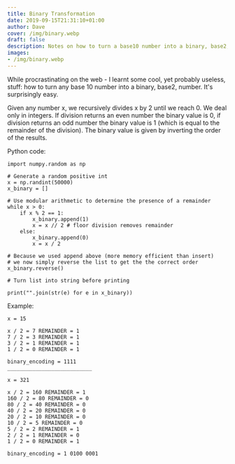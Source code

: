 ```yaml
---
title: Binary Transformation
date: 2019-09-15T21:31:10+01:00
author: Dave
cover: /img/binary.webp
draft: false
description: Notes on how to turn a base10 number into a binary, base2, one. Small python script to turn a randomly generated base10 number into binary. While procrastinating on the web...
images: 
- /img/binary.webp
---
```


While procrastinating on the web - I learnt some cool, yet probably useless, stuff: how to turn any base 10 number into a binary, base2, number. It's surprisingly easy.

Given any number x, we recursively divides x by 2 until we reach 0. We deal only in integers. If division returns an even number the binary value is 0, if division returns an odd number the binary value is 1 (which is equal to the remainder of the division). The binary value is given by inverting the order of the results.

Python code:

```
import numpy.random as np

# Generate a random positive int
x = np.randint(50000)
x_binary = []

# Use modular arithmetic to determine the presence of a remainder
while x > 0:
    if x % 2 == 1:
        x_binary.append(1)
        x = x // 2 # floor division removes remainder
    else:
        x_binary.append(0)
        x = x / 2

# Because we used append above (more memory efficient than insert)
# we now simply reverse the list to get the the correct order
x_binary.reverse()

# Turn list into string before printing
       
print("".join(str(e) for e in x_binary))
```
Example:

```
x = 15

x / 2 = 7 REMAINDER = 1
7 / 2 = 3 REMAINDER = 1
3 / 2 = 1 REMAINDER = 1
1 / 2 = 0 REMAINDER = 1

binary_encoding = 1111
___________________________

x = 321

x / 2 = 160 REMAINDER = 1
160 / 2 = 80 REMAINDER = 0
80 / 2 = 40 REMAINDER = 0
40 / 2 = 20 REMAINDER = 0
20 / 2 = 10 REMAINDER = 0
10 / 2 = 5 REMAINDER = 0
5 / 2 = 2 REMAINDER = 1
2 / 2 = 1 REMAINDER = 0
1 / 2 = 0 REMAINDER = 1

binary_encoding = 1 0100 0001
```
